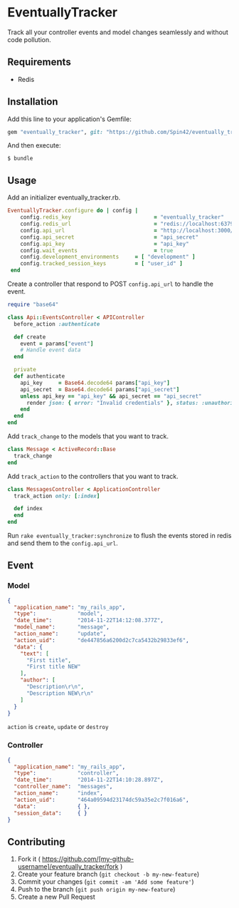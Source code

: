 # EventuallyTracker

Track all your controller events and model changes seamlessly and without code pollution.

## Requirements

* Redis

## Installation

Add this line to your application's Gemfile:

```ruby
gem "eventually_tracker", git: "https://github.com/Spin42/eventually_tracker.git"
```

And then execute:

    $ bundle

## Usage

Add an initializer eventually_tracker.rb.

```ruby
EventuallyTracker.configure do | config |
    config.redis_key    				      = "eventually_tracker"
    config.redis_url    				      = "redis://localhost:6379"
    config.api_url      				      = "http://localhost:3000/api/events"
    config.api_secret   				      = "api_secret"
    config.api_key      				      = "api_key"
    config.wait_events 					      = true
    config.development_environments 	= [ "development" ]
    config.tracked_session_keys     	= [ "user_id" ]
 end
```

Create a controller that respond to POST `config.api_url` to handle the event.

```ruby
require "base64"

class Api::EventsController < APIController
  before_action :authenticate

  def create
    event = params["event"]
    # Handle event data
  end

  private
  def authenticate
    api_key     = Base64.decode64 params["api_key"]
    api_secret  = Base64.decode64 params["api_secret"]
    unless api_key == "api_key" && api_secret == "api_secret"
      render json: { error: "Invalid credentials" }, status: :unauthorized
    end
  end
end
```

Add `track_change` to the models that you want to track.

```ruby
class Message < ActiveRecord::Base
  track_change
end
```

Add `track_action` to the controllers that you want to track.

```ruby
class MessagesController < ApplicationController
  track_action only: [:index]

  def index
  end
end
```

Run `rake eventually_tracker:synchronize` to flush the events stored in redis and send them to the `config.api_url`.

## Event

### Model

```json
{
  "application_name": "my_rails_app",
  "type":             "model",
  "date_time":        "2014-11-22T14:12:08.377Z",
  "model_name":       "message",
  "action_name":      "update",
  "action_uid":       "de447856a6200d2c7ca5432b29833ef6",
  "data": {
    "text": [
      "First title",
      "First title NEW"
    ],
    "author": [
      "Description\r\n",
      "Description NEW\r\n"
    ]
  }
}
```
`action` is `create`, `update` or `destroy`

### Controller

```json
{
  "application_name": "my_rails_app",
  "type":             "controller",
  "date_time":        "2014-11-22T14:10:28.897Z",
  "controller_name":  "messages",
  "action_name":      "index",
  "action_uid":       "464a09594d23174dc59a35e2c7f016a6",
  "data":             { },
  "session_data":     { }
}
```

## Contributing

1. Fork it ( https://github.com/[my-github-username]/eventually_tracker/fork )
2. Create your feature branch (`git checkout -b my-new-feature`)
3. Commit your changes (`git commit -am 'Add some feature'`)
4. Push to the branch (`git push origin my-new-feature`)
5. Create a new Pull Request
